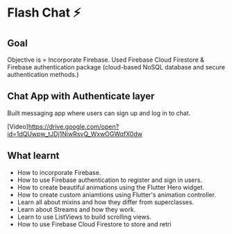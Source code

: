


# Flash Chat ⚡️

## Goal

Objective is = Incorporate Firebase. Used Firebase Cloud Firestore & Firebase authentication package (cloud-based NoSQL database and secure authentication methods.) 


## Chat App with Authenticate layer

Built messaging app where users can sign up and log in to chat.

[Video]https://drive.google.com/open?id=1dQUwpw_tJDj1NiwRsvQ_WxwOGWqfX0dw


## What learnt

- How to incorporate Firebase.
- How to use Firebase authentication to register and sign in users.
- How to create beautiful animations using the Flutter Hero widget.
- How to create custom aniamtions using Flutter's animation controller. 
- Learn all about mixins and how they differ from superclasses.
- Learn about Streams and how they work.
- Learn to use ListViews to build scrolling views.
- How to use Firebase Cloud Firestore to store and retri
